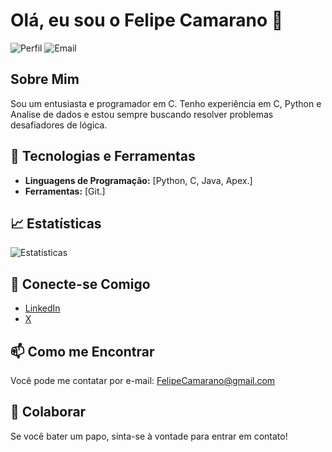 # Olá, eu sou o Felipe Camarano 👋

![Perfil](https://img.shields.io/badge/Felipe%20Camarano-blue)
![Email](https://img.shields.io/badge/Email-felipecamarano@gmail.com-orange)

## Sobre Mim

Sou um entusiasta e programador em C. Tenho experiência em C, Python e Analise de dados e estou sempre buscando resolver problemas desafiadores de lógica.

## 🔧 Tecnologias e Ferramentas

- **Linguagens de Programação:** [Python, C, Java, Apex.]
- **Ferramentas:** [Git.]

## 📈 Estatísticas

![Estatísticas](https://github-readme-stats.vercel.app/api?username=DainSlash&show_icons=true&count_private=true&theme=radical)

## 💬 Conecte-se Comigo

- [LinkedIn](https://www.linkedin.com/in/FelipeCamarano)
- [X](https://x.com/felps_camarano)
## 📫 Como me Encontrar

Você pode me contatar por e-mail: [FelipeCamarano@gmail.com](mailto:FelipeCamarano@gmail.com)

## 🤝 Colaborar

Se você bater um papo, sinta-se à vontade para entrar em contato!
<!--
**DainSlash/DainSlash** is a ✨ _special_ ✨ repository because its `README.md` (this file) appears on your GitHub profile.

Here are some ideas to get you started:

- 🔭 I’m currently working on ...
- 🌱 I’m currently learning ...
- 👯 I’m looking to collaborate on ...
- 🤔 I’m looking for help with ...
- 💬 Ask me about ...
- 📫 How to reach me: ...
- 😄 Pronouns: ...
- ⚡ Fun fact: ...
-->
